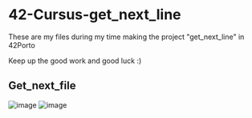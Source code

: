 # 42-Cursus-get_next_line
These are my files during my time making the project "get_next_line" in 42Porto

Keep up the good work and good luck :)

## Get_next_file

![image](https://user-images.githubusercontent.com/117469751/205691803-375a3343-1d64-461e-8df5-31a629092955.png)
![image](https://user-images.githubusercontent.com/117469751/205691891-2485392a-f39d-45ce-89ae-b10649e92ff5.png)

